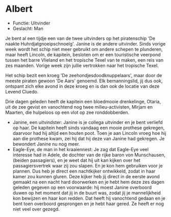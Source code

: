 # Albert 

 * Functie: Uitvinder 
 * Geslacht: Man 

Je bent al een tijdje een van de twee uitvinders op het piratenschip 'De naakte Huhrdjatgnoeipschnoelg'. Janine is de andere uitvinder. Sinds vorige week wordt het schip niet meer gebruikt om andere schepen te plunderen, maar heeft Lincoln, de kapitein, besloten om er een touristische veerpond tussen het barre Vlieland en het tropische Texel van te maken, een reis van zes maanden. Vorige week zijn jullie vertrokken naar het tropische Texel. 

Het schip bezit een kroeg 'De zeehondjesdoodknuppelaars', maar door de meeste piraten gewoon 'De Aars' genoemd. Elk bemanningslid, jij dus ook, ontspant zich elke avond in deze kroeg en is dan ook de locatie van deze Levend Cluedo. 

Drie dagen geleden heeft de kapitein een bloedmooie drenkelinge, Otaria, uit de zee gevist en vanochtend nog twee milieu-activisten, Mirjam en Maarten, die hulpeloos op een vlot op zee ronddobberden. 
 
 * Janine, een uitvindster: Janine is je collega uitvinder en je bent verliefd op haar. De kapitein heeft sinds vandaag een mooie prothese gekregen, daarvoor had hij altijd een houten poot. Toen je aan Lincoln vroeg hoe hij aan die prothese kwam, zei hij dat hij deze van Janine had gekregen. Je bewondert Janine nu nog meer. 
 * Eagle-Eye, de man in het kraaiennest: Je zag dat Eagle-Eye veel interesse had in Adele, de dochter van de rijke baron von Munschausen, (beiden passagiers), en je weet dat hij uit kan kijken over het passagiersvertrek waar zij zou slapen. En je kon hem gebruiken voor je plannen. Dus heb je direct een nachtkijker ontwikkeld, zodat in haar kamer zou kunnen gluren. Deze kijker heb jij direct in de eerste avond gemaakt na een nacht hard doorwerken en je hebt hem deze zes dagen geleden gegeven op een voorwaarde: hij moest Janine overboord duwen op het moment dat jij in de buurt was, zodat jij je mannelijkheid kon bewijzen en haar kon redden. Dat heeft hij vanochtend gedaan en je bent toen overboord gesprongen en je hebt haar gered. Ze heeft er nog niet veel over gezegd. 